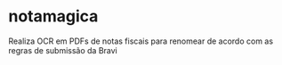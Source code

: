 # notamagica
Realiza OCR em PDFs de notas fiscais para renomear de acordo com as regras de submissão da Bravi
